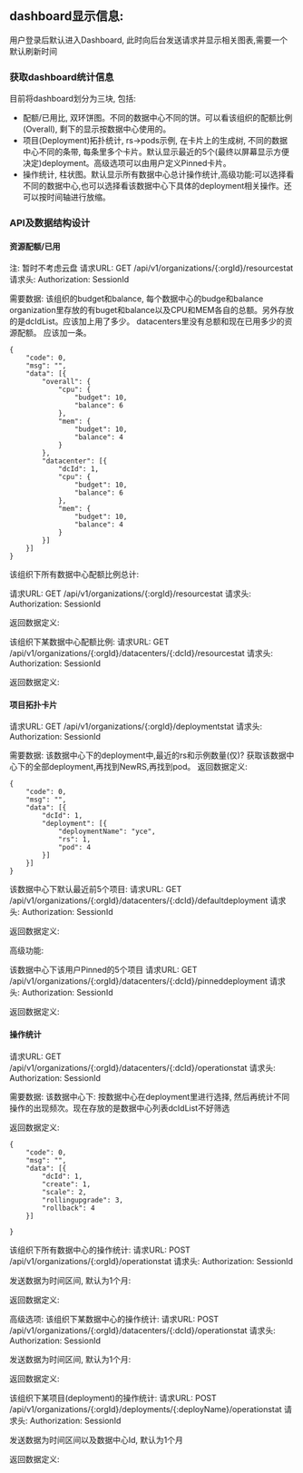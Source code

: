 dashboard显示信息:
--------
用户登录后默认进入Dashboard, 此时向后台发送请求并显示相关图表,需要一个默认刷新时间

### 获取dashboard统计信息

目前将dashboard划分为三块, 包括:

* 配额/已用比, 双环饼图。不同的数据中心不同的饼。可以看该组织的配额比例(Overall), 剩下的显示按数据中心使用的。
* 项目(Deployment)拓扑统计, rs->pods示例, 在卡片上的生成树, 不同的数据中心不同的条带, 每条里多个卡片。默认显示最近的5个(最终以屏幕显示方便决定)deployment。高级选项可以由用户定义Pinned卡片。
* 操作统计, 柱状图。默认显示所有数据中心总计操作统计,高级功能:可以选择看不同的数据中心,也可以选择看该数据中心下具体的deployment相关操作。还可以按时间轴进行放缩。

### API及数据结构设计

#### 资源配额/已用
注: 暂时不考虑云盘
请求URL: GET /api/v1/organizations/{:orgId}/resourcestat
请求头: Authorization: SessionId

需要数据: 该组织的budget和balance, 每个数据中心的budge和balance
organization里存放的有buget和balance以及CPU和MEM各自的总额。另外存放的是dcIdList。应该加上用了多少。
datacenters里没有总额和现在已用多少的资源配额。 应该加一条。
```
{
    "code": 0,
    "msg": "",
    "data": [{
        "overall": {
            "cpu": {
                "budget": 10,
                "balance": 6
            }, 
            "mem": {
                "budget": 10,
                "balance": 4
            }
        },
        "datacenter": [{
            "dcId": 1,
            "cpu": {
                "budget": 10,
                "balance": 6
            }, 
            "mem": {
                "budget": 10,
                "balance": 4
            }
        }]
    }]
}
```



该组织下所有数据中心配额比例总计:

请求URL: GET /api/v1/organizations/{:orgId}/resourcestat
请求头: Authorization: SessionId

返回数据定义:

该组织下某数据中心配额比例:
请求URL: GET /api/v1/organizations/{:orgId}/datacenters/{:dcId}/resourcestat
请求头: Authorization: SessionId

返回数据定义:

#### 项目拓扑卡片
请求URL: GET /api/v1/organizations/{:orgId}/deploymentstat
请求头: Authorization: SessionId

需要数据: 该数据中心下的deployment中,最近的rs和示例数量(仅)?
获取该数据中心下的全部deployment,再找到NewRS,再找到pod。
返回数据定义:
```
{
    "code": 0,
    "msg": "",
    "data": [{
        "dcId": 1,
        "deployment": [{
            "deploymentName": "yce",
            "rs": 1,
            "pod": 4
        }]
    }]
}
```




该数据中心下默认最近前5个项目:
请求URL: GET /api/v1/organizations/{:orgId}/datacenters/{:dcId}/defaultdeployment
请求头: Authorization: SessionId

返回数据定义:

高级功能:

该数据中心下该用户Pinned的5个项目
请求URL: GET /api/v1/organizations/{:orgId}/datacenters/{:dcId}/pinneddeployment
请求头: Authorization: SessionId

返回数据定义:


#### 操作统计
请求URL: GET /api/v1/organizations/{:orgId}/datacenters/{:dcId}/operationstat
请求头: Authorization: SessionId

需要数据: 该数据中心下: 
按数据中心在deployment里进行选择, 然后再统计不同操作的出现频次。现在存放的是数据中心列表dcIdList不好筛选


返回数据定义:
```
{
    "code": 0,
    "msg": "",
    "data": [{
        "dcId": 1,
        "create": 1,
        "scale": 2,
        "rollingupgrade": 3,
        "rollback": 4
    }]

}
```


该组织下所有数据中心的操作统计:
请求URL: POST /api/v1/organizations/{:orgId}/operationstat
请求头: Authorization: SessionId

发送数据为时间区间, 默认为1个月:

返回数据定义:


高级选项:
该组织下某数据中心的操作统计:
请求URL: POST /api/v1/organizations/{:orgId}/datacenters/{:dcId}/operationstat
请求头: Authorization: SessionId

发送数据为时间区间, 默认为1个月:

返回数据定义:

该组织下某项目(deployment)的操作统计:
请求URL: POST /api/v1/organizations/{:orgId}/deployments/{:deployName}/operationstat
请求头: Authorization: SessionId

发送数据为时间区间以及数据中心Id, 默认为1个月

返回数据定义:



